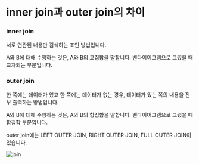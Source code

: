 # inner join과 outer join의 차이

### inner join

서로 연관된 내용만 검색하는 조인 방법입니다.

A와 B에 대해 수행하는 것은, A와 B의 교집합을 말합니다. 벤다이어그램으로 그렸을 때 교차되는 부분입니다.

### outer join

한 쪽에는 데이터가 있고 한 쪽에는 데이터가 없는 경우, 데이터가 있는 쪽의 내용을 전부 출력하는 방법입니다.

A와 B에 대해 수행하는 것은, A와 B의 합집합을 말합니다. 벤다이어그램으로 그렸을 때 합집합 부분입니다.

outer join에는 LEFT OUTER JOIN, RIGHT OUTER JOIN, FULL OUTER JOIN이 있습니다.

![join](join.jpeg)